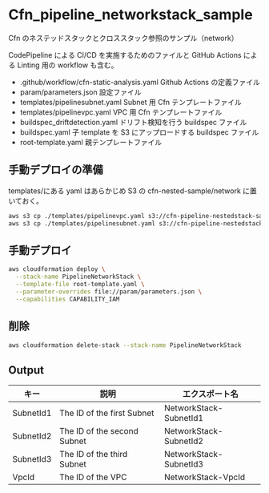 # Cfn_pipeline_networkstack_sample

Cfn のネステッドスタックとクロススタック参照のサンプル（network）

CodePipeline による CI/CD を実施するためのファイルと GitHub Actions による Linting 用の workflow も含む。

- .github/workflow/cfn-static-analysis.yaml Github Actions の定義ファイル
- param/parameters.json 設定ファイル
- templates/pipelinesubnet.yaml Subnet 用 Cfn テンプレートファイル
- templates/pipelinevpc.yaml VPC 用 Cfn テンプレートファイル
- buildspec_driftdetection.yaml ドリフト検知を行う buildspec ファイル
- buildspec.yaml 子 template を S3 にアップロードする buildspec ファイル
- root-template.yaml 親テンプレートファイル

## 手動デプロイの準備

templates/にある yaml はあらかじめ S3 の cfn-nested-sample/network に置いておく。

```bash
aws s3 cp ./templates/pipelinevpc.yaml s3://cfn-pipeline-nestedstack-sample/network/
aws s3 cp ./templates/pipelinesubnet.yaml s3://cfn-pipeline-nestedstack-sample/network/
```

## 手動デプロイ

```bash
aws cloudformation deploy \
  --stack-name PipelineNetworkStack \
  --template-file root-template.yaml \
  --parameter-overrides file://param/parameters.json \
  --capabilities CAPABILITY_IAM
```

## 削除

```bash
aws cloudformation delete-stack --stack-name PipelineNetworkStack
```

## Output

| キー      | 説明                        | エクスポート名         |
| --------- | --------------------------- | ---------------------- |
| SubnetId1 | The ID of the first Subnet  | NetworkStack-SubnetId1 |
| SubnetId2 | The ID of the second Subnet | NetworkStack-SubnetId2 |
| SubnetId3 | The ID of the third Subnet  | NetworkStack-SubnetId3 |
| VpcId     | The ID of the VPC           | NetworkStack-VpcId     |
